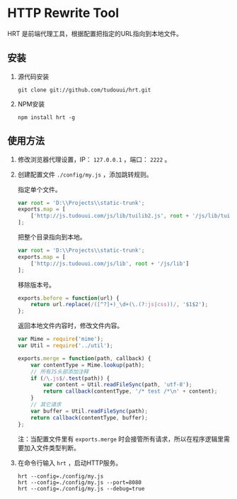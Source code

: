 HTTP Rewrite Tool
=================================================

HRT 是前端代理工具，根据配置把指定的URL指向到本地文件。

## 安装

1. 源代码安装
	```
	git clone git://github.com/tudouui/hrt.git
	```

2. NPM安装
	```
	npm install hrt -g
	```

## 使用方法

1. 修改浏览器代理设置，IP： `127.0.0.1` ，端口： `2222` 。

2. 创建配置文件 `./config/my.js` ，添加跳转规则。

	指定单个文件。
	```js
	var root = 'D:\\Projects\\static-trunk';
	exports.map = [
		['http://js.tudouui.com/js/lib/tuilib2.js', root + '/js/lib/tuilib2_combo.js']
	];
	```

	把整个目录指向到本地。
	```js
	var root = 'D:\\Projects\\static-trunk';
	exports.map = [
		['http://js.tudouui.com/js/lib', root + '/js/lib']
	];
	```

	移除版本号。
	```js
	exports.before = function(url) {
		return url.replace(/([^?]+)_\d+(\.(?:js|css))/, '$1$2');
	};
	```

	返回本地文件内容时，修改文件内容。
	```js
	var Mime = require('mime');
	var Util = require('../util');

	exports.merge = function(path, callback) {
		var contentType = Mime.lookup(path);
		// 所有JS头部添加注释
		if (/\.js$/.test(path)) {
			var content = Util.readFileSync(path, 'utf-8');
			return callback(contentType, '/* test /*\n' + content);
		}
		// 其它请求
		var buffer = Util.readFileSync(path);
		return callback(contentType, buffer);
	};
	```
	注：当配置文件里有 `exports.merge` 时会接管所有请求，所以在程序逻辑里需要加入文件类型判断。

3. 在命令行输入 `hrt` ，启动HTTP服务。

	```
	hrt --config=./config/my.js
	hrt --config=./config/my.js --port=8080
	hrt --config=./config/my.js --debug=true
	```